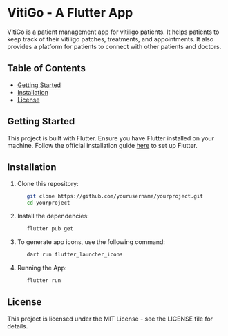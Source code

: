 # VitiGo - A Flutter App

VitiGo is a patient management app for vitiligo patients. It helps patients to keep track of their vitiligo patches, treatments, and appointments. It also provides a platform for patients to connect with other patients and doctors.

## Table of Contents

- [Getting Started](#getting-started)
- [Installation](#installation)
- [License](#license)

## Getting Started

This project is built with Flutter. Ensure you have Flutter installed on your machine. Follow the official installation guide [here](https://flutter.dev/docs/get-started/install) to set up Flutter.

## Installation

1. Clone this repository:
   ```bash
      git clone https://github.com/yourusername/yourproject.git
      cd yourproject
   ```
2. Install the dependencies:
   ```bash
      flutter pub get
   ```
3. To generate app icons, use the following command:
   ```bash
      dart run flutter_launcher_icons
   ```
4. Running the App:
   ```bash
      flutter run
   ```
## License
This project is licensed under the MIT License - see the LICENSE file for details.